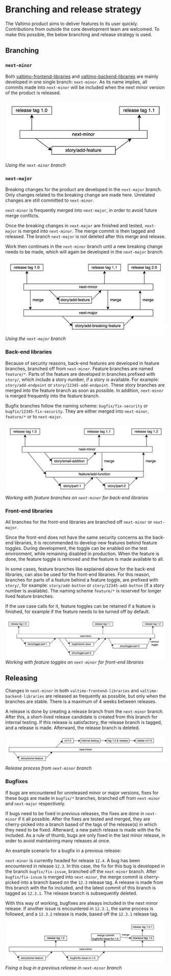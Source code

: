 # Branching and release strategy

The Valtimo product aims to deliver features to its user quickly. Contributions from outside the core
development team are welcomed. To make this possible, the below branching and release strategy is used.

## Branching

### `next-minor`

Both [valtimo-frontend-libraries](https://github.com/valtimo-platform/valtimo-frontend-libraries) and [valtimo-backend-libraries](https://github.com/valtimo-platform/valtimo-backend-libraries/)
are mainly developed in one single branch: `next-minor`. As its name implies, all commits made into `next-minor` will be
included when the next minor version of the product is released.

![next-minor scenario](resources/next-minor.png)
*Using the `next-minor` branch*

### `next-major`

Breaking changes for the product are developed in the `next-major` branch. Only changes related to the breaking change
are made here. Unrelated changes are still committed to `next-minor`.

`next-minor` is frequently merged into `next-major`, in order to avoid future merge conflicts.

Once the breaking changes in `next-major` are finished and tested, `next-major` is merged into `next-minor`. The merge
commit is then tagged and released. The branch `next-major` is not deleted after this merge and release.

Work then continues in the `next-minor` branch until a new breaking change needs to be made, which will again be
developed in the `next-major` branch.

![next-major scenario](resources/next-major.png)
*Using the `next-major` branch*

### Back-end libraries

Because of security reasons, back-end features are developed in feature branches, branched off from `next-minor`. 
Feature branches are named `feature/*`. Parts of the feature are developed in branches prefixed with `story/`,
which include a story number, if a story is available. For example: `story/add-endpoint` or `story/12345-add-endpoint`.
These story branches are merged into the feature branch as soon as possible. In addition, `next-minor` is merged
frequently into the feature branch.

Bugfix branches follow the naming scheme: `bugfix/fix-security` or `bugfix/12345-fix-security`. They are either merged
into `next-minor`, `feature/*` or to `next-major`. 

![back-end libraries scenario](resources/backend-libraries.png)
*Working with feature branches on `next-minor` for back-end libraries*

### Front-end libraries

All branches for the front-end libraries are branched off `next-minor` or `next-major`.

Since the front-end does not have the same security concerns as the back-end libraries, it is recommended to develop new
features behind feature toggles. During development, the toggle can be enabled on the test environment, while remaining
disabled in production. When the feature is done, the feature toggle is removed and the feature is made available to all.

In some cases, feature branches like explained above for the back-end libraries, can also be used for the front-end
libraries. For this reason, branches for parts of a feature behind a feature toggle, are prefixed with `story/`, for
example: `story/add-button` or `story/12345-add-button` (if a story number is available). The naming scheme `feature/*`
is reserved for longer lived feature branches.

If the use case calls for it, feature toggles can be retained if a feature is finished, for example if the feature
needs to be turned off by default.


![front-end libraries scenario](resources/frontend-libraries.png)
*Working with feature toggles on `next-minor` for front-end libraries*

## Releasing

Changes in `next-minor` in both `valtimo-frontend-libraries` and `valtimo-backend-libraries` are released as frequently
as possible, but only when the branches are stable. There is a maximum of 4 weeks between releases.

A release is done by creating a release branch from the `next-minor` branch. After this, a short-lived release candidate
is created from this branch for internal testing. If this release is satisfactory, the release branch is tagged,
and a release is made. Afterward, the release branch is deleted.

![release scenario](resources/releasing.png)
*Release process from `next-minor` branch*

### Bugfixes

If bugs are encountered for unreleased minor or major versions, fixes for these bugs are made in `bugfix/*` branches,
branched off from `next-minor` and `next-major` respectively.

If bugs need to be fixed in previous releases, the fixes are done in `next-minor` if it all possible. After the fixes
are tested and merged, they are cherry-picked into a branch based of the tags of the release(s) in which they need to be
fixed. Afterward, a new patch release is made with the fix included. As a rule of thumb, bugs are only fixed in the last
minor release, in order to avoid maintaining many releases at once.

An example scenario for a bugfix in a previous release:

`next-minor` is currently headed for release `12.4`. A bug has been encountered in release `12.3`. In this case,
the fix for this bug is developed in the branch `bugfix/fix-issue`, branched off the `next-minor` branch. After
`bugfix/fix-issue` is merged into `next-minor`, the merge commit is cherry-picked into a branch based on the
`12.3` release tag. A release is made from this branch with the fix included, and the latest commit of this branch is
tagged as `12.3.1`. The release branch is subsequently deleted.

With this way of working, bugfixes are always included in the next minor release. If another issue is encountered in
`12.3.1`, the same process is followed, and a `12.3.2` release is made, based off the `12.3.1` release tag.

![bugfixing scenario](resources/bugfixing.png)
*Fixing a bug in a previous release in `next-minor` branch*
